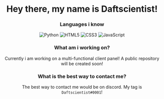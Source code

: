 <h1 align="center">Hey there, my name is Daftscientist!<br></h1>


<h3 align="center">Languages i know<br></h3>

<p align="center">
  <img alt="Python" src="https://img.shields.io/badge/-Python-23272A?style=flat&logo=python">
  <img alt="HTML5" src="https://img.shields.io/badge/-HTML5-23272A?style=flat&logo=html5">
  <img alt="CSS3" src="https://img.shields.io/badge/-CSS3-23272A?style=flat&logo=css3">
  <img alt="JavaScript" src="https://img.shields.io/badge/-JavaScript-23272A?style=flat&logo=javascript">
</p>

<h3 align="center">What am i working on?<br></h3>
  <p align="center">Currently i am working on a multi-functional client panel! A public repository will be created soon!</p>

<h3 align="center">What is the best way to contact me?<br></h3>
<p align="center">The best way to contact me would be on discord. My tag is <code>Daftscientist#0001</code>!</p>

